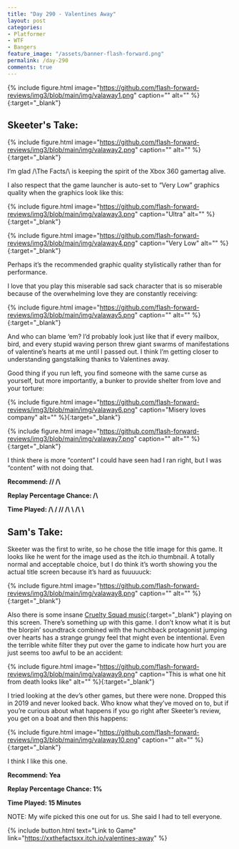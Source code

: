 ```yaml
---
title: "Day 290 - Valentines Away"
layout: post
categories:
- Platformer
- WTF
- Bangers
feature_image: "/assets/banner-flash-forward.png"
permalink: /day-290
comments: true
---
```


{% include figure.html image="https://github.com/flash-forward-reviews/img3/blob/main/img/valaway1.png" caption="" alt="" %}{:target="_blank"}
 
## Skeeter's Take:

{% include figure.html image="https://github.com/flash-forward-reviews/img3/blob/main/img/valaway2.png" caption="" alt="" %}{:target="_blank"}

I’m glad /\The Facts/\ is keeping the spirit of the Xbox 360 gamertag alive. 

I also respect that the game launcher is auto-set to “Very Low” graphics quality when the graphics look like this: 

{% include figure.html image="https://github.com/flash-forward-reviews/img3/blob/main/img/valaway3.png" caption="Ultra" alt="" %}{:target="_blank"}

{% include figure.html image="https://github.com/flash-forward-reviews/img3/blob/main/img/valaway4.png" caption="Very Low" alt="" %}{:target="_blank"}

Perhaps it’s the recommended graphic quality stylistically rather than for performance. 

I love that you play this miserable sad sack character that is so miserable because of the overwhelming love they are constantly receiving:

{% include figure.html image="https://github.com/flash-forward-reviews/img3/blob/main/img/valaway5.png" caption="" alt="" %}{:target="_blank"}

And who can blame ‘em? I’d probably look just like that if every mailbox, bird, and every stupid waving person threw giant swarms of manifestations of valentine’s hearts at me until I passed out. I think I’m getting closer to understanding gangstalking thanks to Valentines away. 

Good thing if you run left, you find someone with the same curse as yourself, but more importantly, a bunker to provide shelter from love and your torture: 

{% include figure.html image="https://github.com/flash-forward-reviews/img3/blob/main/img/valaway6.png" caption="Misery loves company" alt="" %}{:target="_blank"}

{% include figure.html image="https://github.com/flash-forward-reviews/img3/blob/main/img/valaway7.png" caption="" alt="" %}{:target="_blank"}

I think there is more “content” I could have seen had I ran right, but I was “content” with not doing that. 
 
**Recommend: /\/ /\\**

**Replay Percentage Chance: /\\**

**Time Played: /\ \/ // \/\ \ /\\ \\**

## Sam's Take:

Skeeter was the first to write, so he chose the title image for this game. It looks like he went for the image used as the itch.io thumbnail. A totally normal and acceptable choice, but I do think it’s worth showing you the actual title screen because it’s hard as fuuuuuck:

{% include figure.html image="https://github.com/flash-forward-reviews/img3/blob/main/img/valaway8.png" caption="" alt="" %}{:target="_blank"}

Also there is some insane [Cruelty Squad music](https://www.youtube.com/watch?v=FdQUUBOWzOo&list=PLgrjqsbLZhJIyRM1lfKT--veS13dkxJPJ&index=5&ab_channel=impulseplanter6){:target="_blank"} playing on this screen. There’s something up with this game. I don’t know what it is but the blorpin’ soundtrack combined with the hunchback protagonist jumping over hearts has a strange grungy feel that might even be intentional. Even the terrible white filter they put over the game to indicate how hurt you are just seems too awful to be an accident:

{% include figure.html image="https://github.com/flash-forward-reviews/img3/blob/main/img/valaway9.png" caption="This is what one hit from death looks like" alt="" %}{:target="_blank"}

I tried looking at the dev’s other games, but there were none. Dropped this in 2019 and never looked back. Who know what they’ve moved on to, but if you’re curious about what happens if you go right after Skeeter’s review, you get on a boat and then this happens:

{% include figure.html image="https://github.com/flash-forward-reviews/img3/blob/main/img/valaway10.png" caption="" alt="" %}{:target="_blank"}

I think I like this one.

**Recommend: Yea**

**Replay Percentage Chance: 1%**

**Time Played: 15 Minutes**

NOTE: My wife picked this one out for us. She said I had to tell everyone.

{% include button.html text="Link to Game" link="https://xxthefactsxx.itch.io/valentines-away" %}